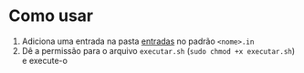 # Como usar
1. Adiciona uma entrada na pasta [entradas](#entradas) no padrão `<nome>.in`  
1. Dê a permissão para o arquivo `executar.sh` (`sudo chmod +x executar.sh`) e execute-o  
